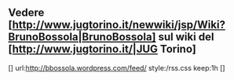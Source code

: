 Vedere [http://www.jugtorino.it/newwiki/jsp/Wiki?BrunoBossola|BrunoBossola] sul wiki del [http://www.jugtorino.it/|JUG Torino]
----
[<rss>]
url:http://bbossola.wordpress.com/feed/
style:/rss.css
keep:1h
[</rss>]
